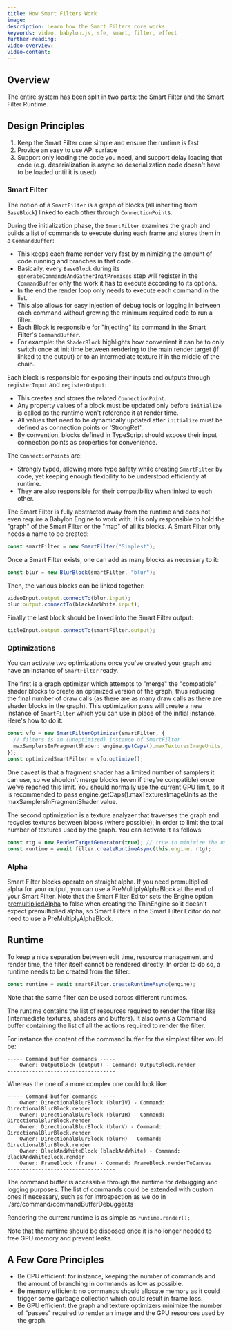 ```yaml
---
title: How Smart Filters Work
image:
description: Learn how the Smart Filters core works
keywords: video, babylon.js, sfe, smart, filter, effect
further-reading:
video-overview:
video-content:
---
```


## Overview

The entire system has been split in two parts: the Smart Filter and the Smart Filter Runtime.

## Design Principles

1. Keep the Smart Filter core simple and ensure the runtime is fast
2. Provide an easy to use API surface
3. Support only loading the code you need, and support delay loading that code (e.g. deserialization is async so deserialization code doesn't have to be loaded until it is used)

### Smart Filter

The notion of a `SmartFilter` is a graph of blocks (all inheriting from `BaseBlock`) linked to each other through `ConnectionPoint`s.

During the initialization phase, the `SmartFilter` examines the graph and builds a list of commands to execute during each frame and stores them in a `CommandBuffer`:

- This keeps each frame render very fast by minimizing the amount of code running and branches in that code.
- Basically, every `BaseBlock` during its `generateCommandsAndGatherInitPromises` step will register in the `CommandBuffer` only the work it has to execute according to its options.
- In the end the render loop only needs to execute each command in the list.
- This also allows for easy injection of debug tools or logging in between each command without growing the minimum required code to run a filter.
- Each Block is responsible for "injecting" its command in the Smart Filter's `CommandBuffer`.
- For example: the `ShaderBlock` highlights how convenient it can be to only switch once at init time between rendering to the main render target (if linked to the output) or to an intermediate texture if in the middle of the chain.

Each block is responsible for exposing their inputs and outputs through `registerInput` and `registerOutput`:

- This creates and stores the related `ConnectionPoint`.
- Any property values of a block must be updated only before `initialize` is called as the runtime won't reference it at render time.
- All values that need to be dynamically updated after `initialize` must be defined as connection points or 'StrongRef'.
- By convention, blocks defined in TypeScript should expose their input connection points as properties for convenience.

The `ConnectionPoints` are:

- Strongly typed, allowing more type safety while creating `SmartFilter` by code, yet keeping enough flexibility to be understood efficiently at runtime.
- They are also responsible for their compatibility when linked to each other.

The Smart Filter is fully abstracted away from the runtime and does not even require a Babylon Engine to work with. It is only responsible to hold the "graph" of the Smart Filter or the "map" of all its blocks. A Smart Filter only needs a name to be created:

```typescript
const smartFilter = new SmartFilter("Simplest");
```

Once a Smart Filter exists, one can add as many blocks as necessary to it:

```typescript
const blur = new BlurBlock(smartFilter, "blur");
```

Then, the various blocks can be linked together:

```typescript
videoInput.output.connectTo(blur.input);
blur.output.connectTo(blackAndWhite.input);
```

Finally the last block should be linked into the Smart Filter output:

```typescript
titleInput.output.connectTo(smartFilter.output);
```

### Optimizations

You can activate two optimizations once you've created your graph and have an instance of `SmartFilter` ready.

The first is a graph optimizer which attempts to "merge" the "compatible" shader blocks to create an optimized version of the graph, thus reducing the final number of draw calls (as there are as many draw calls as there are shader blocks in the graph). This optimization pass will create a new instance of `SmartFilter` which you can use in place of the initial instance. Here's how to do it:

```typescript
const vfo = new SmartFilterOptimizer(smartFilter, {
  // filters is an (unoptimized) instance of SmartFilter
  maxSamplersInFragmentShader: engine.getCaps().maxTexturesImageUnits,
});
const optimizedSmartFilter = vfo.optimize();
```

One caveat is that a fragment shader has a limited number of samplers it can use, so we shouldn't merge blocks (even if they're compatible) once we've reached this limit. You should normally use the current GPU limit, so it is recommended to pass engine.getCaps().maxTexturesImageUnits as the maxSamplersInFragmentShader value.

The second optimization is a texture analyzer that traverses the graph and recycles textures between blocks (where possible), in order to limit the total number of textures used by the graph. You can activate it as follows:

```typescript
const rtg = new RenderTargetGenerator(true); // true to minimize the number of textures created
const runtime = await filter.createRuntimeAsync(this.engine, rtg);
```

### Alpha

Smart Filter blocks operate on straight alpha. If you need premultiplied alpha for your output, you can use a PreMultiplyAlphaBlock at the end of your Smart Filter. Note that the Smart Filter Editor sets the Engine option [premultipliedAlpha](/typedoc/interfaces/BABYLON.EngineOptions#premultipliedalpha) to false when creating the ThinEngine so it doesn't expect premultiplied alpha, so Smart Filters in the Smart Filter Editor do not need to use a PreMultiplyAlphaBlock.

## Runtime

To keep a nice separation between edit time, resource management and render time, the filter itself cannot be rendered directly. In order to do so, a runtime needs to be created from the filter:

```typescript
const runtime = await smartFilter.createRuntimeAsync(engine);
```

<Alert severity="info">
Note that the same filter can be used across different runtimes.
</Alert>

The runtime contains the list of resources required to render the filter like (intermediate textures, shaders and buffers). It also owns a Command buffer containing the list of all the actions required to render the filter.

For instance the content of the command buffer for the simplest filter would be:

```console
----- Command buffer commands -----
    Owner: OutputBlock (output) - Command: OutputBlock.render
-----------------------------------
```

Whereas the one of a more complex one could look like:

```console
----- Command buffer commands -----
    Owner: DirectionalBlurBlock (blurIV) - Command: DirectionalBlurBlock.render
    Owner: DirectionalBlurBlock (blurIH) - Command: DirectionalBlurBlock.render
    Owner: DirectionalBlurBlock (blurV) - Command: DirectionalBlurBlock.render
    Owner: DirectionalBlurBlock (blurH) - Command: DirectionalBlurBlock.render
    Owner: BlackAndWhiteBlock (blackAndWhite) - Command: BlackAndWhiteBlock.render
    Owner: FrameBlock (frame) - Command: FrameBlock.renderToCanvas
-----------------------------------
```

The command buffer is accessible through the runtime for debugging and logging purposes. The list of commands could be extended with custom ones if necessary, such as for introspection as we do in ./src/command/commandBufferDebugger.ts

Rendering the current runtime is as simple as `runtime.render();`

<Alert severity="info">
Note that the runtime should be disposed once it is no longer needed to free GPU memory and prevent leaks.
</Alert>

## A Few Core Principles

- Be CPU efficient: for instance, keeping the number of commands and the amount of branching in commands as low as possible.
- Be memory efficient: no commands should allocate memory as it could trigger some garbage collection which could result in frame loss.
- Be GPU efficient: the graph and texture optimizers minimize the number of "passes" required to render an image and the GPU resources used by the graph.
